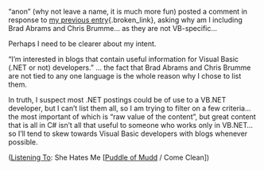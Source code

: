 &#8220;anon&#8221; (why not leave a name, it is much more fun) posted a comment in response to [my previous entry](http://weblogs.asp.net/duncanma/posts/10050.aspx){.broken_link}, asking why am I including Brad Abrams and Chris Brumme&#8230; as they are not VB-specific&#8230;

Perhaps I need to be clearer about my intent.

&#8220;I&#8217;m interested in blogs that contain useful information for Visual Basic (.NET or not) developers.&#8221; &#8230; the fact that Brad Abrams and Chris Brumme are not tied to any one language is the whole reason why I chose to list them.

In truth, I suspect most .NET postings could be of use to a VB.NET developer, but I can&#8217;t list them all, so I am trying to filter on a few criteria&#8230; the most important of which is &#8220;raw value of the content&#8221;, but great content that is all in C# isn&#8217;t all that useful to someone who works only in VB.NET&#8230; so I&#8217;ll tend to skew towards Visual Basic developers with blogs whenever possible.

<div class="media">
  (<a href="http://msdn.microsoft.com/library/en-us/dncodefun/html/code4fun04252003.asp" class="broken_link">Listening To</a>: She Hates Me [<a href="http://www.windowsmedia.com/mg/search.asp?srch=Puddle+of+Mudd">Puddle of Mudd</a> / Come Clean])
</div>